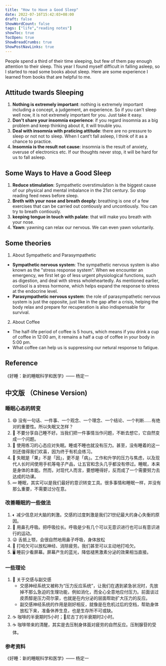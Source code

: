 ```yaml
---
title: "How to Have a Good Sleep"
date: 2022-07-16T15:42:03+08:00
draft: false
ShowWordCount: false
tags: ["life","reading notes"]
showToc: true
TocOpen: true
ShowBreadCrumbs: true
ShowPostNavLinks: true
---
```


People spend a third of their time sleeping, but few of them pay enough attention to their sleep. This year I found myself difficult in falling asleep, so I started to read some books about sleep. Here are some experience I learned from books that are helpful to me.

## Attitude twards Sleeping

1. **Nothing is extremely important**: nothing is extremely important including  a concept, a judgement, an experience. So if you can't sleep well now, it is not extremely important for you. Just take it easy.
2. **Don't share your insomnia experience**: if you regard insomnia as a big problem and keep thinking about it, it will trouble you.
3. **Deal with insomnia with praticing attitude**: there are no pressure to sleep or not not to sleep. When I cant't fall asleep, I think of it as a chance to practice.
4. **Insomnia is the result not cause**: insomnia is the result of anxiety, overuse of electronics etc.  If our thoughts never stop, it will be hard for us to fall asleep.

## Some Ways to Have a Good Sleep

1. **Reduce stimulation**: Sympathetic overstimulation is the biggest cause of our physical and mental imbalance in the 21st century. So stop reading feed news before sleep.
2. **Breth with your nose and breath deeply**: breathing is one of a few exercises that can be carried out contiously and uncontiously. You can try to breath contiously.
3. **keeping tongue in touch with palate**: that will make you breath with your nose.
4. **Yawn**: yawning can relax our nervous. We can even yawn voluntarily.

## Some theories

1. About Sympathetic and Parasympathetic 

- **Sympathetic nervous system**: The sympathetic nervous system is also known as the "stress response system". When we encounter an emergency, we first let go of less urgent physiological functions, such as digestion, and deal with stress wholeheartedly. As mentioned earlier, cortisol is a stress hormone, which helps expand the response to stress at the endocrine level.  
- **Parasympathetic nervous system**: the role of parasympathetic nervous system is just the opposite, just like in the gap after a crisis, helping the body relax and prepare for recuperation is also indispensable for survival.  

2. About Coffee  

- The half-life period of coffee is 5 hours, which means if you drink a cup of coffee in 12:00 am, it remains a half a cup of coffee in your body in 5:00 pm.  
- What coffee can help us is suppressing our netural response to fatigue.  

## Reference

《好睡：新的睡眠科学和医学》—— 杨定一

## 中文版 （Chinese Version)

### 睡眠心态的转变

1. 😄 没有一句话、一件事、一个观念、一个理念、一个结论、一个判断……有绝对的重要性。所以失眠又怎样？
2. 🙅 不要分享自己睡不好。当我们把一件事情当作问题，不断去想它，它自然变成一个问题。
3. 🤔 使用练习的心态应对失眠。睡或不睡也就没有压力。甚至，没有睡着的这一刻还值得我们欢喜，因为终于有机会练习。
4. 🥱 失眠是「果」不是「因」，更不是「病」。工作和升学的压力与焦虑，以及现代人长时间使用手机等电子产品，让五官和念头几乎都没有停过。睡眠，本来是身体的本能。然而，对现代人而言，要想睡得好，反而成了一个需要努力去达成的功课。
5. 💤 睡眠，其实可以是我们最好的意识转变工具。很多事情和睡眠一样，并没有那么重要，不需要过分在意。

### 改善睡眠的一些做法

1. 🔈︎ 减少信息对大脑的刺激。交感的过度刺激是我们21世纪最大的身心失衡的原因。
2. 👃 用鼻孔呼吸。把呼吸拉长。呼吸是少有几个可以无意识进行也可以有意识进行的运动。
3. 😜 舌抵上颚，会很自然地用鼻子呼吸，身体放松
4. 🥱 打哈欠可以放松神经、消除疲劳。我们甚至可以主动地打哈欠。
5. 🖥 睡前少看屏幕。屏幕产生的蓝光，降低褪黑激素分泌的效果相当直接。

### 一些理论

1. 🧠 关于交感与副交感
   - 交感神经系统又被称为“压力反应系统”，让我们在遇到紧急状况时，先放掉不那么急迫的生理功能，例如消化，而全心全意地应付压力。前面谈过皮质醇是压力荷尔蒙，也就是在内分泌的层面帮助扩大压力的反应。  
   - 副交感神经系统的作用是刚好相反，就像是在危机过后的空档，帮助身体放松下来，准备休养生息，也是生存所不可或缺。  
2. ☕️ 咖啡的半衰期时5小时；🚬尼古丁的半衰期时2小时。  
3. ☕️ 咖啡带来的清醒，其实是去压制身体面对疲劳的自然反应。压制腺苷的受体。  

### 参考资料

《好睡：新的睡眠科学和医学》—— 杨定一
